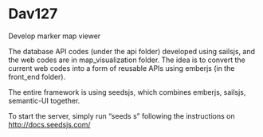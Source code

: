 # Dav127
Develop marker map viewer

The database API codes (under the api folder) developed using sailsjs, and the web codes are in map_visualization folder. 
The idea is to convert the current web codes into a form of reusable APIs using emberjs (in the front_end folder).  

The entire framework is using seedsjs, which combines emberjs, sailsjs, semantic-UI together. 

To start the server, simply run “seeds s” following the instructions on http://docs.seedsjs.com/
